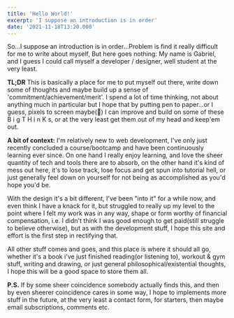 ```yaml
---
title: 'Hello World!'
excerpt: 'I suppose an introduction is in order'
date: '2021-11-18T13:20.000'
---
```


So...I suppose an introduction is in order...Problem is find it really difficult for me to write about myself, But here goes nothing:
My name is Gabriel, and I guess I could call myself a developer / designer, well student at the very least.

**TL;DR**
This is basically a place for me to put myself out there, write down some of thoughts and maybe build up a sense of 'commitment/achievement/merit'.
I spend a lot of time thinking, not about anything much in particular but I hope that by putting pen to paper...or I guess, pixels to screen maybe(🤷) I can improve and build on some of these B i g  T H i n K s, or at the very least get them out of my head and keep'em out.

**A bit of context:**
I'm relatively new to web development, I've only just recently concluded a course/bootcamp and have been continuously learning ever since. On one hand I really enjoy learning, and love the sheer quantity of tech and tools there are to absorb, on the other hand it's kind of mess out here, it's to lose track, lose focus and get spun into tutorial hell, or just generally feel down on yourself for not being as accomplished as you'd hope you'd be.

With the design it's a bit different, I've been "into it" for a while now, and even think I have a knack for it, but struggled to really up my level to the point where I felt my work was in any way, shape or form worthy of financial compensation, i.e. I didn't think I was good enough to get paid(still struggle to believe otherwise), but as with the development stuff, I hope this site and effort is the first step in rectifying that.

All other stuff comes and goes, and this place is where it should all go, whether it's a book i've just finished reading(or listening to), workout & gym stuff, writing and drawing, or just general philosophical/existential thoughts, I hope this will be a good space to store them all.

**P.S.**
If by some sheer coincidence somebody actually finds this, and then by even sheerer coincidence cares in some way, I hope to implements more stuff in the future, at the very least a contact form, for starters, then maybe email subscriptions, comments etc.
